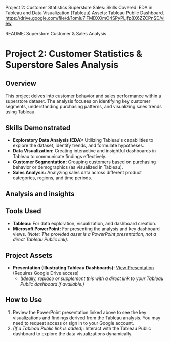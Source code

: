 Project 2: Customer Statistics Superstore Sales: 
Skills Covered: EDA in Tableau and Data Visualization (Tableau)
Assets: Tableau Public Dashboard.
https://drive.google.com/file/d/1omlu7lFMDXOmO4SPyPLjfp8X6ZZCPnSD/view

README: Superstore Customer & Sales Analysis

# Project 2: Customer Statistics & Superstore Sales Analysis

## Overview

This project delves into customer behavior and sales performance within a superstore dataset. The analysis focuses on identifying key customer segments, understanding purchasing patterns, and visualizing sales trends using Tableau.

## Skills Demonstrated

* **Exploratory Data Analysis (EDA):** Utilizing Tableau's capabilities to explore the dataset, identify trends, and formulate hypotheses.
* **Data Visualization:** Creating interactive and insightful dashboards in Tableau to communicate findings effectively.
* **Customer Segmentation:** Grouping customers based on purchasing behavior or demographics (as visualized in Tableau).
* **Sales Analysis:** Analyzing sales data across different product categories, regions, and time periods.

## Analysis and insights

## Tools Used

* **Tableau:** For data exploration, visualization, and dashboard creation.
* **Microsoft PowerPoint:** For presenting the analysis and key dashboard views. *(Note: The provided asset is a PowerPoint presentation, not a direct Tableau Public link).*

## Project Assets

* **Presentation (Illustrating Tableau Dashboards):** [View Presentation](https://drive.google.com/file/d/1omlu7lFMDXOmO4SPyPLjfp8X6ZZCPnSD/view?usp=sharing) (Requires Google Drive access)
    * *(Ideally, replace or supplement this with a direct link to your Tableau Public dashboard if available.)*

## How to Use

1.  Review the PowerPoint presentation linked above to see the key visualizations and findings derived from the Tableau analysis. You may need to request access or sign in to your Google account.
2.  *(If a Tableau Public link is added):* Interact with the Tableau Public dashboard to explore the data visualizations dynamically.

